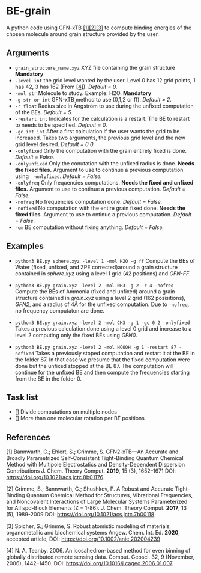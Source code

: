 # BE-grain

A python code using GFN-xTB [[1][2][3]](#1) to compute binding energies of the chosen molecule around grain structure provided by the user.

## Arguments

- `grain_structure_name.xyz` XYZ file containing the grain structure **Mandatory**
- `-level int` the grid level wanted by the user. Level 0 has 12 grid points, 1 has 42, 3 has 162 (From [[4]](#4)). *Default = 0.*
- `-mol str` Molecule to study. Example: H2O. **Mandatory**
- `-g str or int` GFN-xTB method to use (0,1,2 or ff). *Default = 2.*
- `-r float` Radius size in Ångström to use during the unfixed computation of the BEs. *Default = 5.*
- `-restart int` Indicates for the calculation is a restart. The BE to restart to needs to be specified. *Default = 0.*
- `-gc int int` After a first calculation if the user wants the grid to be increased. Takes two arguments, the previous grid level and the new grid level desired. *Default = 0 0.*
- `-onlyfixed` Only the computation with the grain entirely fixed is done. *Default = False.*
- `-onlyunfixed` Only the conutation with the unfixed radius is done. **Needs the fixed files.** Argument to use to continue a previous computation using ` -onlyfixed`. *Default = False.*
- `-onlyfreq` Only frequencies computations. **Needs the fixed and unfixed files.** Argument to use to continue a previous computation. *Default = False.*
- `-nofreq` No frequencies computation done. *Default = False.*
- `-nofixed` No computation with the entire grain fixed done. **Needs the fixed files**. Argument to use to ontinue a previous computation. *Default = False.*
- `-om` BE computation without fixing anything. *Default = False.*

## Examples

- `python3 BE.py sphere.xyz -level 1 -mol H2O -g ff` Compute the BEs of Water (fixed, unfixed, and ZPE corrected)around a grain structure contained in *sphere.xyz* using a level 1 grid (42 positions) and *GFN-FF*.
- `python3 BE.py grain.xyz -level 2 -mol NH3 -g 2 -r 4 -nofreq` Compute the BEs of Ammonia (fixed and unfixed) around a grain structure contained in *grain.xyz* using a level 2 grid (162 posisitions), *GFN2*, and a radius of 4Å for the unfixed computation. Due to `-nofreq`, no frequency computaton are done.
- `python3 BE.py grain.xyz -level 2 -mol CH3 -g 1 -gc 0 2 -onlyfixed` Takes a previous calculation done using a level 0 grid and increase to a level 2 computing only the fixed BEs using *GFN0*. 

- `python3 BE.py grain.xyz -level 2 -mol HCOOH -g 1 -restart 87 -nofixed` Takes a previously stoped computation and restart it at the BE in the folder 87. In that case we presume that the fixed computation were done but the unfixed stopped at the BE 87. The computation will continue for the unfixed BE and then compute the frequencies starting from the BE in the folder 0. 

## Task list

- [] Divide computations on multiple nodes
- [] More than one molecular rotation per BE positions 

## References
<a id ="1">[1]</a>
Bannwarth, C.; Ehlert, S.; Grimme, S. GFN2-xTB—An Accurate and Broadly Parametrized Self-Consistent Tight-Binding Quantum Chemical Method with Multipole Electrostatics and Density-Dependent Dispersion Contributions J. Chem. Theory Comput. **2019**, 15 (3), 1652–1671 DOI: https://doi.org/10.1021/acs.jctc.8b01176

<a id ="2">[2]</a>
Grimme, S.; Bannwarth, C.; Shushkov, P. A Robust and Accurate Tight-Binding Quantum Chemical Method for Structures, Vibrational Frequencies, and Noncovalent Interactions of Large Molecular Systems Parameterized for All spd-Block Elements (Z = 1-86). J. Chem. Theory Comput. **2017**, 13 (5), 1989-2009 DOI: https://doi.org/10.1021/acs.jctc.7b00118

<a id ="3">[3]</a>
Spicher, S.; Grimme, S. Robust atomistic modeling of materials, organometallic and biochemical systems Angew. Chem. Int. Ed. **2020**, accepted article, DOI: https://doi.org/10.1002/anie.202004239

<a id ="4">[4]</a>
N. A. Teanby. 2006. An icosahedron-based method for even binning of globally distributed remote sensing data. Comput. Geosci. 32, 9 (November, 2006), 1442–1450. DOI: https://doi.org/10.1016/j.cageo.2006.01.007
